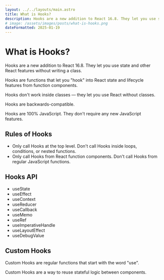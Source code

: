 ```yaml
---
layout: ../../layouts/main.astro
title: What is Hooks?
description: Hooks are a new addition to React 16.8. They let you use state and other React features without writing a class.
# image: /assets/images/posts/what-is-hooks.png
dateFormatted: 2025-01-19
---
```


# What is Hooks?

Hooks are a new addition to React 16.8. They let you use state and other React features without writing a class.

Hooks are functions that let you "hook" into React state and lifecycle features from function components.

Hooks don't work inside classes — they let you use React without classes.

Hooks are backwards-compatible.

Hooks are 100% JavaScript. They don't require any new JavaScript features.

## Rules of Hooks

- Only call Hooks at the top level. Don't call Hooks inside loops, conditions, or nested functions.
- Only call Hooks from React function components. Don't call Hooks from regular JavaScript functions.

## Hooks API

- useState
- useEffect
- useContext
- useReducer
- useCallback
- useMemo
- useRef
- useImperativeHandle
- useLayoutEffect
- useDebugValue

## Custom Hooks

Custom Hooks are regular functions that start with the word "use".

Custom Hooks are a way to reuse stateful logic between components.




